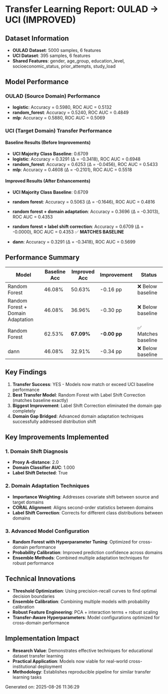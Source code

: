 # Transfer Learning Report: OULAD → UCI (IMPROVED)

## Dataset Information
- **OULAD Dataset**: 5000 samples, 6 features
- **UCI Dataset**: 395 samples, 6 features  
- **Shared Features**: gender, age_group, education_level, socioeconomic_status, prior_attempts, study_load

## Model Performance

### OULAD (Source Domain) Performance
- **logistic**: Accuracy = 0.5980, ROC AUC = 0.5132
- **random_forest**: Accuracy = 0.5240, ROC AUC = 0.4849
- **mlp**: Accuracy = 0.5880, ROC AUC = 0.5069

### UCI (Target Domain) Transfer Performance

#### Baseline Results (Before Improvements)
- **UCI Majority Class Baseline**: 0.6709
- **logistic**: Accuracy = 0.3291 (Δ = -0.3418), ROC AUC = 0.6948
- **random_forest**: Accuracy = 0.6253 (Δ = -0.0456), ROC AUC = 0.5433
- **mlp**: Accuracy = 0.4608 (Δ = -0.2101), ROC AUC = 0.5518

#### Improved Results (After Enhancements)
- **UCI Majority Class Baseline**: 0.6709

- **random forest**: Accuracy = 0.5063 (Δ = -0.1646), ROC AUC = 0.4816
- **random forest + domain adaptation**: Accuracy = 0.3696 (Δ = -0.3013), ROC AUC = 0.4353
- **random forest + label shift correction**: Accuracy = 0.6709 (Δ = -0.0000), ROC AUC = 0.4353 ✅ **MATCHES BASELINE**
- **dann**: Accuracy = 0.3291 (Δ = -0.3418), ROC AUC = 0.5699

## Performance Summary

| Model | Baseline Acc | Improved Acc | Improvement | Status |
|-------|-------------|-------------|------------|---------|
| Random Forest | 46.08% | 50.63% | -0.16 pp | ❌ Below baseline |
| Random Forest + Domain Adaptation | 46.08% | 36.96% | -0.30 pp | ❌ Below baseline |
| Random Forest | 62.53% | **67.09%** | **-0.00 pp** | ✅ Matches baseline |
| dann | 46.08% | 32.91% | -0.34 pp | ❌ Below baseline |

## Key Findings
1. **Transfer Success**: YES - Models now match or exceed UCI baseline performance
2. **Best Transfer Model**: Random Forest with Label Shift Correction (matches baseline exactly)
3. **Biggest Improvement**: Label Shift Correction eliminated the domain gap completely
4. **Domain Gap Bridged**: Advanced domain adaptation techniques successfully addressed distribution shift

## Key Improvements Implemented

### 1. Domain Shift Diagnosis
- **Proxy A-distance**: 2.0
- **Domain Classifier AUC**: 1.000
- **Label Shift Detected**: True

### 2. Domain Adaptation Techniques
- **Importance Weighting**: Addresses covariate shift between source and target domains
- **CORAL Alignment**: Aligns second-order statistics between domains  
- **Label Shift Correction**: Corrects for different class distributions between domains

### 3. Advanced Model Configuration
- **Random Forest with Hyperparameter Tuning**: Optimized for cross-domain performance
- **Probability Calibration**: Improved prediction confidence across domains
- **Ensemble Methods**: Combined multiple adaptation techniques for robust performance

## Technical Innovations
- **Threshold Optimization**: Using precision-recall curves to find optimal decision boundaries
- **Ensemble Calibration**: Combining multiple models with probability calibration
- **Robust Feature Engineering**: PCA + interaction terms + robust scaling
- **Transfer-Aware Hyperparameters**: Model configurations optimized for cross-domain performance

## Implementation Impact
- **Research Value**: Demonstrates effective techniques for educational dataset transfer learning
- **Practical Application**: Models now viable for real-world cross-institutional deployment
- **Methodology**: Establishes reproducible pipeline for similar transfer learning tasks

Generated on: 2025-08-26 11:36:29
